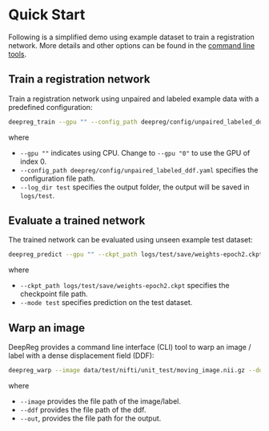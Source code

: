 # Quick Start

Following is a simplified demo using example dataset to train a registration network.
More details and other options can be found in the [command line tools](doc_command.md).

## Train a registration network

Train a registration network using unpaired and labeled example data with a predefined
configuration:

```bash
deepreg_train --gpu "" --config_path deepreg/config/unpaired_labeled_ddf.yaml --log_dir test
```

where

- `--gpu ""` indicates using CPU. Change to `--gpu "0"` to use the GPU of index 0.
- `--config_path deepreg/config/unpaired_labeled_ddf.yaml` specifies the configuration
  file path.
- `--log_dir test` specifies the output folder, the output will be saved in `logs/test`.

## Evaluate a trained network

The trained network can be evaluated using unseen example test dataset:

```bash
deepreg_predict --gpu "" --ckpt_path logs/test/save/weights-epoch2.ckpt --mode test
```

where

- `--ckpt_path logs/test/save/weights-epoch2.ckpt` specifies the checkpoint file path.
- `--mode test` specifies prediction on the test dataset.

## Warp an image

DeepReg provides a command line interface (CLI) tool to warp an image / label with a
dense displacement field (DDF):

```bash
deepreg_warp --image data/test/nifti/unit_test/moving_image.nii.gz --ddf data/test/nifti/unit_test/ddf.nii.gz --out logs/test_warp/out.nii.gz
```

where

- `--image` provides the file path of the image/label.
- `--ddf` provides the file path of the ddf.
- `--out`, provides the file path for the output.
